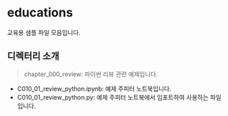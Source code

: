 # educations
교육용 샘플 파일 모음입니다.

## 디렉터리 소개
> chapter_000_review: 파이썬 리뷰 관련 예제입니다.
- C010_01_review_python.ipynb: 예제 주피터 노트북입니다.
- C010_01_review_python.py: 예제 주피터 노트북에서 임포트하여 사용하는 파일입니다.
